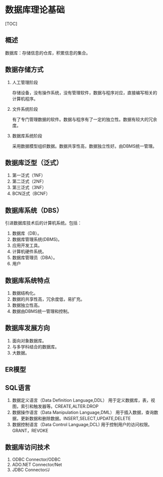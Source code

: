 # 数据库理论基础

[TOC]

## 概述

数据库：存储信息的仓库，积累信息的集合。

## 数据存储方式

1. 人工管理阶段

   存储设备，没有操作系统，没有管理软件，数据与程序对应，直接编写相关的计算机程序。

2. 文件系统阶段

   有了专门管理数据的软件。数据与程序有了一定的独立性。数据有较大的冗余度。

3. 数据库系统阶段

   采用数据模型组织数据。数据共享性高，数据独立性好。由DBMS统一管理。

## 数据库泛型（泛式）
1. 第一泛式（1NF）
2. 第二泛式（2NF）
3. 第三泛式（3NF）
4. BCN泛式（BCNF）

## 数据库系统（DBS）

引进数据库技术后的计算机系统。包括：

1. 数据库（DB）。
2. 数据库管理系统(DBMS)。
3. 应用开发工具。
4. 计算机硬件系统。
5. 数据库管理员（DBA）。
6. 用户

## 数据库系统特点

1. 数据结构化。
2. 数据的共享性高，冗余度低，易扩充。
3. 数据独立性高。
4. 数据由DBMS统一管理和控制。

## 数据库发展方向

1. 面向对象数据库。
2. 与多学科结合的数据库。
3. 大数据。

## ER模型



## SQL语言

1. 数据定义语言（Data Definition Language,DDL）
   用于定义数据库，表，视图，索引和触发器等。CREATE,ALTER.DROP
2. 数据操作语言（Data Manipulation Language,DML）
   用于插入数据，查询数据，更新数据和删除数据。INSERT,SELECT,UPDATE,DELETE
3. 数据控制语言（Data Control Language,DCL)
   用于控制用户的访问权限。GRANT，REVOKE

## 数据库访问技术
1. ODBC    Connector/ODBC
2. ADO.NET    Connector/Net
3. JDBC    Connector/J
